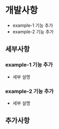 # 개발사항

-   example-1 기능 추가
-   example-2 기능 추가

## 세부사항

### example-1 기능 추가

-   세부 설명

### example-2 기능 추가

-   세부 설명

## 추가사항
